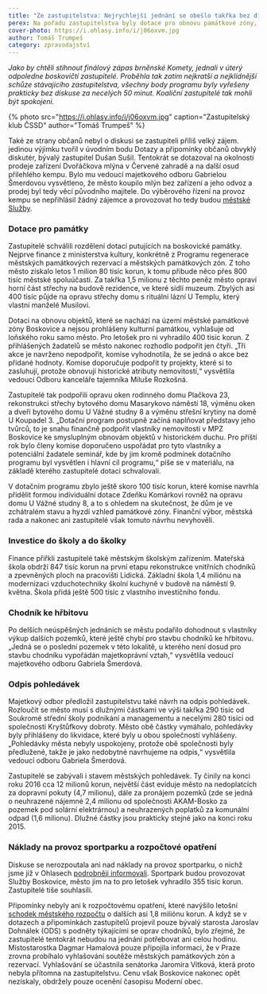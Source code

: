 ```yaml
---
title: "Ze zastupitelstva: Nejrychlejší jednání se obešlo takřka bez diskusí"
perex: Na pořadu zastupitelstva byly dotace pro obnovu památkové zóny, investice do školy a do školky, chodník ke hřbitovu, odpis městských pohledávek či náklady na provoz sportparku.
cover-photo: https://i.ohlasy.info/i/j06oxvm.jpg
author: Tomáš Trumpeš
category: zpravodajství
---
```


*Jako by chtěli stihnout finálový zápas brněnské Komety, jednali v úterý odpoledne boskovičtí zastupitelé. Proběhla tak zatím nejkratší a nejklidnější schůze stávajícího zastupitelstva, všechny body programu byly vyřešeny prakticky bez diskuse za necelých 50 minut. Koaliční zastupitelé tak mohli být spokojeni.*

{% photo src="https://i.ohlasy.info/i/j06oxvm.jpg" caption="Zastupitelský klub ČSSD" author="Tomáš Trumpeš" %}

Také ze strany občanů nebyl o diskusi se zastupiteli příliš velký zájem. jedinou výjimku tvořil v úvodním bodu Dotazy a připomínky občanů obvyklý diskutér, bývalý zastupitel Dušan Sušil. Tentokrát se dotazoval na okolnosti prodeje zařízení Dvořáčkova mlýna v Červené zahradě a na další osud přilehlého kempu. Bylo mu vedoucí majetkového odboru Gabrielou Šmerdovou vysvětleno, že město koupilo mlýn bez zařízení a jeho odvoz a prodej byl tedy věcí původního majitele. Do výběrového řízení na provoz kempu se nepřihlásil žádný zájemce a provozovat ho tedy budou [městské Služby](http://www.ohlasy.info/clanky/2017/03/rozhovor-strya.html).

### Dotace pro památky

Zastupitelé schválili rozdělení dotací putujících na boskovické památky. Nejprve finance z ministerstva kultury, konkrétně z Programu regenerace městských památkových rezervací a městských památkových zón. Z toho město získalo letos 1 milion 80 tisíc korun, k tomu přibude něco přes 800 tisíc městské spoluúčasti. Za takřka 1,5 milionu z těchto peněz město opraví horní část střechy na budově rezidence, ve které sídlí muzeum. Zbylých asi 400 tisíc půjde na opravu střechy domu s rituální lázní U Templu, který vlastní manželé Musilovi.

Dotaci na obnovu objektů, které se nachází na území městské památkové zóny Boskovice a nejsou prohlášeny kulturní památkou, vyhlašuje od loňského roku samo město. Pro letošek pro ni vyhradilo 400 tisíc korun. Z přihlášených žadatelů se město nakonec rozhodlo podpořit jen čtyři. „Tři akce je navrženo nepodpořit, komise vyhodnotila, že se jedná o akce bez přidané hodnoty. Komise doporučuje podpořit ty projekty, které si to zasluhují, protože obnovují historické atributy nemovitostí,“ vysvětlila vedoucí Odboru kanceláře tajemníka Miluše Rozkošná. 

Zastupitelé tak podpořili opravu oken rodinného domu Plačkova 23, rekonstrukci střechy bytového domu Masarykovo náměstí 18, výměnu oken a dveří bytového domu U Vážné studny 8 a výměnu střešní krytiny na domě U Koupadel 3. „Dotační program postupně začíná naplňovat představy jeho tvůrců, to je snahu finančně podpořit vlastníky nemovitostí v MPZ Boskovice ke smysluplným obnovám objektů v historickém duchu. Pro příští rok bylo členy komise doporučeno uspořádat pro tyto vlastníky a potenciální žadatele seminář, kde by jim kromě podmínek dotačního programu byl vysvětlen i hlavní cíl programu,“ píše se v materiálu, na základě kterého zastupitelé dotaci schvalovali.

V dotačním programu zbylo ještě skoro 100 tisíc korun, které komise navrhla přidělit formou individuální dotace Zdeňku Komárkovi rovněž na opravu domu U Vážné studny 8, a to s ohledem na skutečnost, že dům je ve zchátralém stavu a hyzdí vzhled památkové zóny. Finanční výbor, městská rada a nakonec ani zastupitelé však tomuto návrhu nevyhověli.

### Investice do školy a do školky

Finance přiřkli zastupitelé také městským školským zařízením. Mateřská škola obdrží 847 tisíc korun na první etapu rekonstrukce vnitřních chodníků a zpevněných ploch na pracovišti Lidická. Základní škola 1,4 miliónu na modernizaci vzduchotechniky školní kuchyně v budově na náměstí 9. května. Škola přidá ještě 500 tisíc z vlastního investičního fondu.

### Chodník ke hřbitovu

Po delších neúspěšných jednáních se městu podařilo dohodnout s vlastníky výkup dalších pozemků, které ještě chybí pro stavbu chodníků ke hřbitovu. „Jedná se o poslední pozemek v této lokalitě, u kterého není dosud pro stavbu chodníku vypořádán majetkoprávní vztah,“ vysvětlila vedoucí majetkového odboru Gabriela Šmerdová.

### Odpis pohledávek

Majetkový odbor předložil zastupitelstvu také návrh na odpis pohledávek. Rozloučit se město musí s dlužnými částkami ve výši takřka 290 tisíc od Soukromé střední školy podnikání a managementu a necelými 280 tisíci od společnosti Kryštůfkovy dobroty. Město obě částky vymáhalo, pohledávky byly přihlášeny do likvidace, které byly u obou společností vyhlášeny. „Pohledávky města nebyly uspokojeny, protože obě společnosti byly předlužené, takže je jako nedobytné navrhujeme na odpis,“ vysvětlila vedoucí odboru Gabriela Šmerdová.

Zastupitelé se zabývali i stavem městských pohledávek. Ty činily na konci roku 2016 cca 12 milionů korun, největší část eviduje město na nedoplatcích za dopravní pokuty (4,7 milionu), dále za pronájem pozemků (zde se jedná o neuhrazené nájemné 2,4 milionu od společnosti AKAM-Bosko za pozemek pod solární elektrárnou) a neuhrazených poplatků za komunální odpad (1,6 milionu). Dlužné částky jsou prakticky stejné jako na konci roku 2015.

### Náklady na provoz sportparku a rozpočtové opatření

Diskuse se nerozpoutala ani nad náklady na provoz sportparku, o nichž jsme již v Ohlasech [podrobněji informovali](http://www.ohlasy.info/clanky/2017/04/sportpark.html). Sportpark budou provozovat Služby Boskovice, město jim na to pro letošek vyhradilo 355 tisíc korun. Zastupitelé tiše souhlasili.

Připomínky nebyly ani k rozpočtovému opatření, které navýšilo letošní [schodek městského rozpočtu](http://www.ohlasy.info/clanky/2016/11/novy-rozpocet.html) o dalších asi 1,8 miliónu korun. A když se v dotazech a připomínkách zastupitelů projevil pouze bývalý starosta Jaroslav Dohnálek (ODS) s podněty týkajícími se oprav chodníků, bylo zřejmé, že zastupitelé tentokrát nebudou na jednání potřebovat ani celou hodinu. Místostarostka Dagmar Hamalová pouze připojila informaci, že v Praze zrovna probíhalo vyhlašování soutěže městských památkových zón a rezervací. Vyhlašování se účastnila senátorka Jaromíra Vítková, která proto nebyla přítomna na zastupitelstvu. Cenu však Boskovice nakonec opět nezískaly, obdržely pouze ocenění časopisu Moderní obec.
